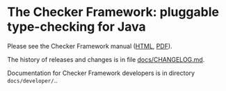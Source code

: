 # The Checker Framework:  pluggable type-checking for Java

Please see the Checker Framework manual
([HTML](https://eisop.github.io/cf/manual/),
[PDF](https://eisop.github.io/cf/manual/checker-framework-manual.pdf)).

The history of releases and changes is in file
[docs/CHANGELOG.md](docs/CHANGELOG.md).

Documentation for Checker Framework developers
is in directory `docs/developer/`..
